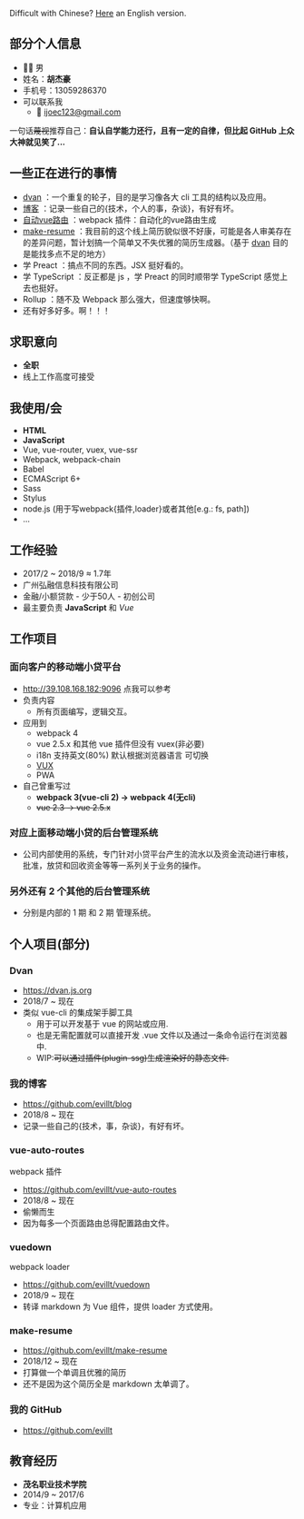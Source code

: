 <!-- # 我! 患有 ⚡️ _**内向**_ ⚡️ 症状! -->
Difficult with Chinese? [Here](en) an English version.

## 部分个人信息
- 👨‍💻‍ 男
- 姓名：**胡杰豪**
- 手机号：13059286370
- 可以联系我
  - 📨 <a href="mailto:ijoec123@gmail.com">ijoec123@gmail.com</a>

一句话~~蔑视~~推荐自己：**自认自学能力还行，且有一定的自律，但比起 GitHub 上众大神就见笑了...**

## 一些正在进行的事情
<!-- - **学写代码** ： 不是不会写代码，是学写可读性高，易于维护，结构清晰的代码。 -->
- [dvan](#dvan) ：一个重复的轮子，目的是学习像各大 cli 工具的结构以及应用。
- [博客](#博客) ：记录一些自己的{技术，个人的事，杂谈}，有好有坏。
- [自动vue路由](#vue-auto-routes) ：webpack 插件：自动化的vue路由生成
- [make-resume](#make-resume) ：我目前的这个线上简历貌似很不好康，可能是各人审美存在的差异问题，暂计划搞一个简单又不失优雅的简历生成器。（基于 [dvan](#dvan) 目的是能找多点不足的地方）
- 学 Preact ：搞点不同的东西。JSX 挺好看的。
- 学 TypeScript ：反正都是 js ，学 Preact 的同时顺带学 TypeScript 感觉上去也挺好。
- Rollup ：随不及 Webpack 那么强大，但速度够快啊。
- 还有好多好多。啊！！！

## 求职意向
- **全职**
- 线上工作高度可接受

## 我使用/会
- **HTML**
- **JavaScript**
- Vue, vue-router, vuex, vue-ssr
- Webpack, webpack-chain
- Babel
- ECMAScript 6+
- Sass
- Stylus
- node.js (用于写webpack{插件,loader}或者其他[e.g.: fs, path])
- ...

## 工作经验
- 2017/2 ~ 2018/9 ≈ 1.7年
- 广州弘融信息科技有限公司
- 金融/小额贷款 - 少于50人 - 初创公司
- 最主要负责 **JavaScript** 和 _Vue_

## 工作项目

### 面向客户的移动端小贷平台
- <a target="_blank" href="http://39.108.168.182:9096">http://39.108.168.182:9096 点我可以参考</a>
- 负责内容
  - 所有页面编写，逻辑交互。
- 应用到
  - webpack 4
  - vue 2.5.x 和其他 vue 插件但没有 vuex(非必要)
  - i18n 支持英文(80%) 默认根据浏览器语言 可切换
  - <a target="_blank" href="https://vux.li">VUX</a>
  - PWA
- 自己曾重写过
  - **webpack 3(vue-cli 2) -> webpack 4(无cli)**
  - ~~vue 2.3 -> vue 2.5.x~~

### 对应上面移动端小贷的后台管理系统
- 公司内部使用的系统，专门针对小贷平台产生的流水以及资金流动进行审核，批准，放贷和回收资金等等一系列关于业务的操作。

### 另外还有 2 个其他的后台管理系统
- 分别是内部的 1 期 和 2 期 管理系统。

## 个人项目(部分)

### Dvan

- <a target="_blank" href="https://dvan.js.org">https://dvan.js.org</a>
- 2018/7 ~ 现在
- 类似 vue-cli 的集成架手脚工具
  - 用于可以开发基于 vue 的网站或应用.
  - 也是无需配置就可以直接开发 .vue 文件以及通过一条命令运行在浏览器中.
  - WIP:~~可以通过插件(plugin-ssg)生成渲染好的静态文件.~~

### 我的博客
- <a target="_blank" href="https://github.com/evillt/blog">https://github.com/evillt/blog</a>
- 2018/8 ~ 现在
- 记录一些自己的{技术，事，杂谈}，有好有坏。

### vue-auto-routes
webpack 插件
- <a target="_blank" href="https://github.com/evillt/vue-auto-routes">https://github.com/evillt/vue-auto-routes</a>
- 2018/8 ~ 现在
- 偷懒而生
- 因为每多一个页面路由总得配置路由文件。

### vuedown
webpack loader
- <a target="_blank" href="https://github.com/evillt/vuedown">https://github.com/evillt/vuedown</a>
- 2018/9 ~ 现在
- 转译 markdown 为 Vue 组件，提供 loader 方式使用。

### make-resume
- <a target="_blank" href="https://github.com/evillt/make-resume">https://github.com/evillt/make-resume</a>
- 2018/12 ~ 现在
- 打算做一个单调且优雅的简历
- 还不是因为这个简历全是 markdown 太单调了。

### 我的 GitHub
- <a target="_blank" href="https://github.com/evillt">https://github.com/evillt</a>

## 教育经历
- **茂名职业技术学院**
- 2014/9 ~ 2017/6
- 专业：计算机应用